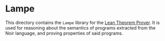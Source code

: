 # Lampe

This directory contains the `Lampe` library for the [Lean Theorem Prover](https://lean-lang.org). It
is used for reasoning about the semantics of programs extracted from the Noir language, and proving
properties of said programs.
